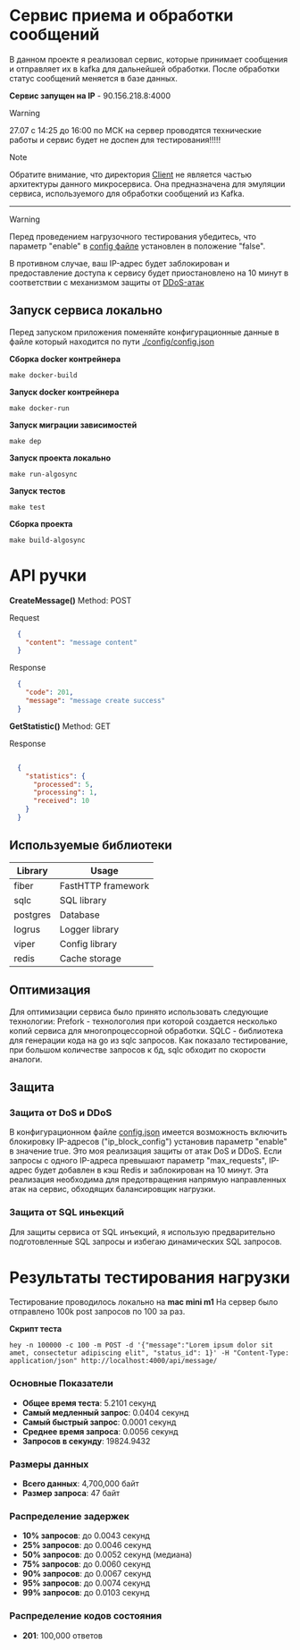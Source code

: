 # Сервис приема и обработки сообщений


В данном проекте я реализовал сервис, которые принимает сообщения и отправляет их в kafka для дальнейшей обработки.
После обработки статус сообщений меняется в базе данных.

**Сервис запущен на IP** - 90.156.218.8:4000 
>[!WARNING]
>
>27.07 c 14:25 до 16:00 по МСК на сервер проводятся технические работы и сервис будет не доспен для тестирования!!!!!

> [!NOTE]
>
>Обратите внимание, что директория [Client](./cmd/client/) не является частью архитектуры данного микросервиса. Она предназначена для эмуляции сервиса, используемого для обработки сообщений из Kafka.
---
> [!WARNING]  
>
> Перед проведением нагрузочного тестирования убедитесь, что параметр "enable" в [config файле](./config/config.json) установлен в положение "false". 
>
> В противном случае, ваш IP-адрес будет заблокирован и предоставление доступа к сервису будет приостановлено на 10 минут в соответствии с механизмом защиты от [DDoS-атак](#защитa)



## Запуск сервиса локально
Перед запуском приложения поменяйте конфигурационные данные в файлe который находится по пути [./config/config.json](./config/config.json)

**Сборка docker контрейнера**

```console
make docker-build
```

**Запуск docker контрейнера**

```console
make docker-run
```

**Запуск миграции зависимостей**

```console
make dep
```

**Запуск проекта локально**

```console
make run-algosync
```

**Запуск тестов**

```console
make test
```

**Сборка проекта**

```console
make build-algosync
```

# API ручки
**CreateMessage()**
Method: POST

Request
```json
  {
    "content": "message content"
  }
```
Response 
```json
  {
    "code": 201,
    "message": "message create success"
  }
```

**GetStatistic()**
Method: GET

Response
```json

  {
    "statistics": {
      "processed": 5,
      "processing": 1,
      "received": 10
    }
  }
```

## Используемые библиотеки

| Library    | Usage             |
| ---------- | ----------------- |
| fiber      | FastHTTP framework|
| sqlc       | SQL library       |
| postgres   | Database          |
| logrus     | Logger library    |
| viper      | Config library    |
| redis      | Cache storage     |



## Оптимизация
  Для оптимизации сервиса было принято использовать следующие технологии:
Prefork - технологолия при которой создается несколько копий сервиса для многопроцессорной обработки.
SQLC - библиотека для генерации кода на go из sqlc запросов. Как показало тестирование, при большом количестве запросов к бд, sqlc обходит по скорости аналоги.



## Защитa

### Защита от DoS и DDoS

В конфигурационном файле [config.json](./config/config.json) имеется возможность включить блокировку IP-адресов ("ip_block_config") установив параметр "enable" в значение true. 
Это моя реализация защиты от атак DoS и DDoS. Если запросы с одного IP-адреса превышают параметр "max_requests", IP-адрес будет добавлен в кэш Redis и заблокирован на 10 минут. Эта реализация необходима для предотвращения напрямую направленных атак на сервис, обходящих балансировщик нагрузки.

### Защита от SQL иньекций

Для защиты сервиса от SQL инъекций, я использую предварительно подготовленные SQL запросы и избегаю динамических SQL запросов.



# Результаты тестирования нагрузки

Тестирование проводилось локально на **mac mini m1**
На сервер было отправлено 100k post запросов по 100 за раз.

**Скрипт теста** 
 ```console
hey -n 100000 -c 100 -m POST -d '{"message":"Lorem ipsum dolor sit amet, consectetur adipiscing elit", "status_id": 1}' -H "Content-Type: application/json" http://localhost:4000/api/message/

```

### Основные Показатели

- **Общее время теста**: 5.2101 секунд
- **Самый медленный запрос**: 0.0404 секунд
- **Самый быстрый запрос**: 0.0001 секунд
- **Среднее время запроса**: 0.0056 секунд
- **Запросов в секунду**:  19824.9432

### Размеры данных

- **Всего данных**: 4,700,000 байт
- **Размер запроса**: 47 байт

### Распределение задержек

- **10% запросов**: до 0.0043 секунд
- **25% запросов**: до 0.0046 секунд
- **50% запросов**: до 0.0052 секунд (медиана)
- **75% запросов**: до 0.0060 секунд
- **90% запросов**: до 0.0067 секунд
- **95% запросов**: до 0.0074 секунд
- **99% запросов**: до 0.0103 секунд

### Распределение кодов состояния

- **201**: 100,000 ответов
